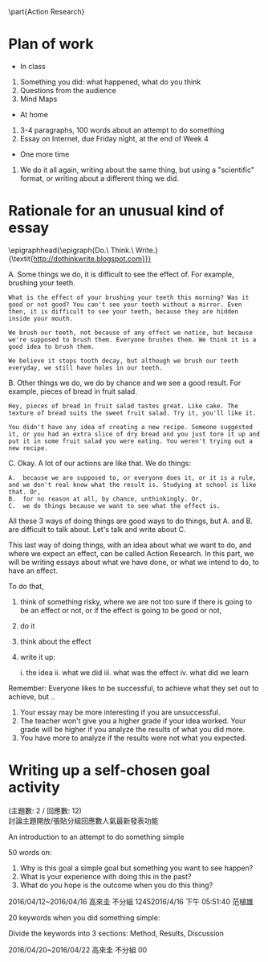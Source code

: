 \part{Action Research}

# Plan of work
	
* In class

1. Something you did: what happened, what do you think
2. Questions from the audience
3. Mind Maps

* At home

1. 3-4 paragraphs, 100 words about an attempt to do something
2. Essay on Internet, due Friday night, at the end of Week 4

* One more time

1. We do it all again, writing about the same thing, but using a "scientific" format, or writing about a different thing we did.

# Rationale for an unusual kind of essay

\epigraphhead{\epigraph{Do.\\ Think.\\ Write.}{\textit{http://dothinkwrite.blogspot.com}}}

A.  Some things we do, it is difficult to see the effect of. For example, brushing your teeth.

    What is the effect of your brushing your teeth this morning? Was it good or not good? You can't see your teeth without a mirror. Even then, it is difficult to see your teeth, because they are hidden inside your mouth.

    We brush our teeth, not because of any effect we notice, but because we're supposed to brush them. Everyone brushes them. We think it is a good idea to brush them.

    We believe it stops tooth decay, but although we brush our teeth everyday, we still have holes in our teeth.

B.  Other things we do, we do by chance and we see a good result. For example, pieces of bread in fruit salad.

    Hey, pieces of bread in fruit salad tastes great. Like cake. The texture of bread suits the sweet fruit salad. Try it, you'll like it.

    You didn't have any idea of creating a new recipe. Someone suggested it, or you had an extra slice of dry bread and you just tore it up and put it in some fruit salad you were eating. You weren't trying out a new recipe.

C.  Okay. A lot of our actions are like that. We do things:

    A.  because we are supposed to, or everyone does it, or it is a rule, and we don't real know what the result is. Studying at school is like that. Or,
    B.  for no reason at all, by chance, unthinkingly. Or,
    C.  we do things because we want to see what the effect is.

All these 3 ways of doing things are good ways to do things, but A. and B. are difficult to talk about. Let's talk and write about C.

This last way of doing things, with an idea about what we want to do, and where we expect an effect, can be called Action Research. In this part, we will be writing essays about what we have done, or what we intend to do, to have an effect.

To do that,

1. think of something risky, where we are not too sure if there is going to be an effect or not, or if the effect is going to be good or not, 
2. do it
3. think about the effect
4. write it up:
	
	i. the idea
	ii. what we did
	iii. what was the effect
	iv. what did we learn

Remember: Everyone likes to be successful, to achieve what they set out to achieve, but ..

1. Your essay may be more interesting if you are unsuccessful.
2. The teacher won't give you a higher grade if your idea worked. Your grade will be higher if you analyze the results of what you did more.
3. You have more to analyze if the results were not what you expected.

# Writing up a self-chosen goal activity

(主題數: 2 / 回應數: 12) 	    
討論主題開放/張貼分組回應數人氣最新發表功能

An introduction to an attempt to do something simple

50 words on:

1. Why is this goal a simple goal but something you want to see happen?
2. What is your experience with doing this in the past?
3. What do you hope is the outcome when you do this thing? 

2016/04/12~2016/04/16
高來圭 	不分組 	12452016/4/16 下午 05:51:40
范植雄 	

20 keywords when you did something simple:

Divide the keywords into 3 sections: Method, Results, Discussion 

2016/04/20~2016/04/22
高來圭 	不分組 	00
	

